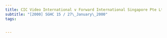 ```yaml
---
title: CIC Video International v Forward International Singapore Pte Ltd and Another 
subtitle: "[2000] SGHC 15 / 27\_January\_2000"
tags:


---
```


